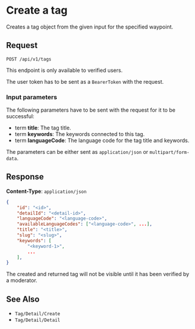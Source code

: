 # Create a tag

Creates a tag object from the given input for the specified waypoint.

## Request

    POST /api/v1/tags

This endpoint is only available to verified users.

The user token has to be sent as a `BearerToken` with the request.

### Input parameters

The following parameters have to be sent with the request for it to be successful:

- term **title**: The tag title.
- term **keywords**: The keywords connected to this tag.
- term **languageCode**: The language code for the tag title and keywords.

The parameters can be either sent as `application/json` or `multipart/form-data`.

## Response

**Content-Type**: `application/json`

```json
{
    "id": "<id>",
    "detailId": "<detail-id>",
    "languageCode": "<language-code>",
    "availableLanguageCodes": ["<language-code>", ...],
    "title": "<title>",
    "slug": "<slug>",
    "keywords": [
        "<keyword-1>",
        ...
    ],
}
```

The created and returned tag will not be visible until it has been verified by a moderator.

## See Also

* ``Tag/Detail/Create``
* ``Tag/Detail/Detail``

